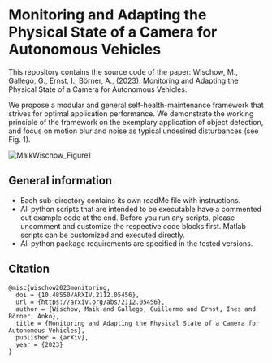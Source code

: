 # Monitoring and Adapting the Physical State of a Camera for Autonomous Vehicles

This repository contains the source code of the paper:
Wischow, M., Gallego, G., Ernst, I., Börner, A., (2023). Monitoring and Adapting the Physical State of a Camera for Autonomous Vehicles.

We propose a modular and general self-health-maintenance framework that strives for optimal application performance. 
We demonstrate the working principle of the framework on the exemplary application of object detection, and focus on motion blur and noise as typical undesired disturbances (see Fig. 1).

![MaikWischow_Figure1](https://user-images.githubusercontent.com/93527304/207606237-2ed213b7-7aab-4958-9e10-06eb6cd14797.png)

## General information
- Each sub-directory contains its own readMe file with instructions.
- All python scripts that are intended to be executable have a commented out example code at the end. Before you run any scripts, please uncomment and customize the respective code blocks first. Matlab scripts can be customized and executed directly.
- All python package requirements are specified in the tested versions.

## Citation
```
@misc{wischow2023monitoring,
  doi = {10.48550/ARXIV.2112.05456},
  url = {https://arxiv.org/abs/2112.05456},
  author = {Wischow, Maik and Gallego, Guillermo and Ernst, Ines and Börner, Anko},
  title = {Monitoring and Adapting the Physical State of a Camera for Autonomous Vehicles},
  publisher = {arXiv},
  year = {2023}
}
```
